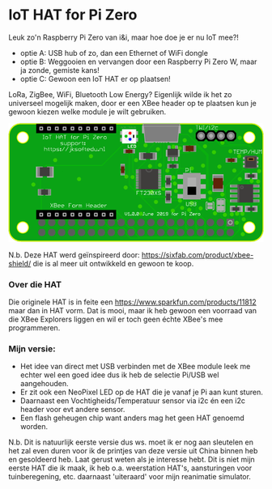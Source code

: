# IoT HAT for Pi Zero

Leuk zo'n Raspberry Pi Zero van i&i, maar hoe doe je er nu IoT mee?!
- optie A: USB hub of zo, dan een Ethernet of WiFi dongle
- optie B: Weggooien en vervangen door een Raspberry Pi Zero W, maar ja zonde, gemiste kans!
- optie C: Gewoon een IoT HAT er op plaatsen!

LoRa, ZigBee, WiFi, Bluetooth Low Energy?
Eigenlijk wilde ik het zo universeel mogelijk maken, door er een XBee header op te plaatsen kun je gewoon kiezen welke module je wilt gebruiken.

![IoT Hat for Pi Image](Hardware/XbeeHAT_V1.0b.png)

N.b. Deze HAT werd geïnspireerd door: https://sixfab.com/product/xbee-shield/ die is al meer uit ontwikkeld en gewoon te koop.

### Over die HAT
Die originele HAT is in feite een https://www.sparkfun.com/products/11812 maar dan in HAT vorm.
Dat is mooi, maar ik heb gewoon een voorraad van die XBee Explorers liggen en wil er toch geen échte XBee's mee programmeren.

### Mijn versie:
- Het idee van direct met USB verbinden met de XBee module leek me echter wel een goed idee dus ik heb de selectie Pi/USB wel aangehouden.
- Er zit ook een NeoPixel LED op de HAT die je vanaf je Pi aan kunt sturen.
- Daarnaast een Vochtigheids/Temperatuur sensor via i2c én een i2c header voor evt andere sensor.
- Een flash geheugen chip want anders mag het geen HAT genoemd worden.

N.b. Dit is natuurlijk eerste versie dus ws. moet ik er nog aan sleutelen en het zal even duren voor ik de printjes van deze versie uit China binnen heb en gesoldeerd heb. Laat gerust weten als je interesse hebt. Dit is niet mijn eerste HAT die ik maak, ik heb o.a. weerstation HAT's, aansturingen voor tuinberegening, etc. daarnaast 'uiteraard' voor mijn reanimatie simulator.

